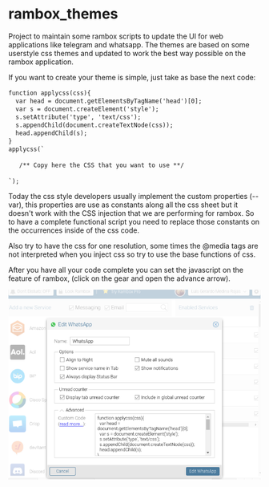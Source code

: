 # rambox_themes
Project to maintain some rambox scripts to update the UI for web applications like telegram and whatsapp.
The themes are based on some userstyle css themes and updated to work the best way possible on the rambox application. 


If you want to create your theme is simple, just take as base the next code:

    function applycss(css){
      var head = document.getElementsByTagName('head')[0];
      var s = document.createElement('style');
      s.setAttribute('type', 'text/css');
      s.appendChild(document.createTextNode(css));
      head.appendChild(s);
    }
    applycss(`
      
       /** Copy here the CSS that you want to use **/
    
    `);

Today the css style developers usually implement the custom properties (--var), this properties are use as constants along all the css sheet but it doesn't work with the CSS injection that we are performing for rambox. So to have a complete functional script you need to replace those constants on the occurrences inside of the css code. 

Also try to have the css for one resolution, some times the @media tags are not interpreted when you inject css so try to use the base functions of css. 


After you have all your code complete you can set the javascript on the feature of rambox, (click on the gear and open the advance arrow).


![rambox set javascript](rambox_advance.png)

